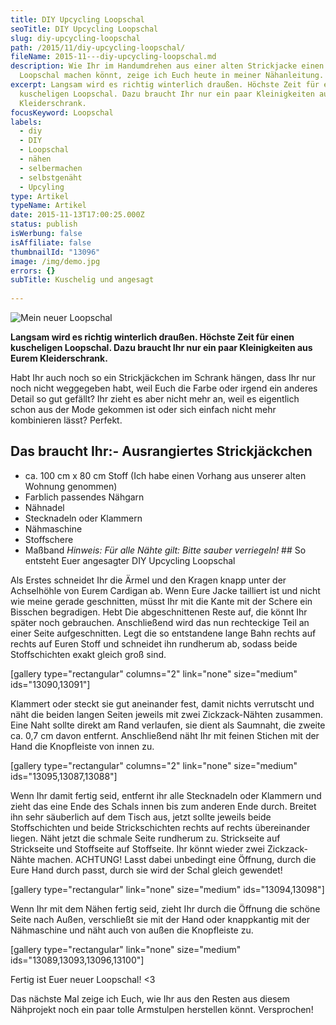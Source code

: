 ```yaml
---
title: DIY Upcycling Loopschal
seoTitle: DIY Upcycling Loopschal
slug: diy-upcycling-loopschal
path: /2015/11/diy-upcycling-loopschal/
fileName: 2015-11---diy-upcycling-loopschal.md
description: Wie Ihr im Handumdrehen aus einer alten Strickjacke einen trendy
  Loopschal machen könnt, zeige ich Euch heute in meiner Nähanleitung.
excerpt: Langsam wird es richtig winterlich draußen. Höchste Zeit für einen
  kuscheligen Loopschal. Dazu braucht Ihr nur ein paar Kleinigkeiten aus Eurem
  Kleiderschrank.
focusKeyword: Loopschal
labels:
  - diy
  - DIY
  - Loopschal
  - nähen
  - selbermachen
  - selbstgenäht
  - Upcyling
type: Artikel
typeName: Artikel
date: 2015-11-13T17:00:25.000Z
status: publish
isWerbung: false
isAffiliate: false
thumbnailId: "13096"
image: /img/demo.jpg
errors: {}
subTitle: Kuschelig und angesagt
  
---
```


![Mein neuer Loopschal](http://cardamonchai.com/wp-content/uploads/2015/11/22960728786_182ee19892_z-1-640x427.jpg "Mein neuer Loopschal")

**Langsam wird es richtig winterlich draußen. Höchste Zeit für einen kuscheligen
Loopschal. Dazu braucht Ihr nur ein paar Kleinigkeiten aus Eurem
Kleiderschrank.**

Habt Ihr auch noch so ein Strickjäckchen im Schrank hängen, dass Ihr nur noch
nicht weggegeben habt, weil Euch die Farbe oder irgend ein anderes Detail so gut
gefällt? Ihr zieht es aber nicht mehr an, weil es eigentlich schon aus der Mode
gekommen ist oder sich einfach nicht mehr kombinieren lässt? Perfekt.

## Das braucht Ihr:- Ausrangiertes Strickjäckchen

- ca. 100 cm x 80 cm Stoff (Ich habe einen Vorhang aus unserer alten Wohnung
  genommen)
- Farblich passendes Nähgarn
- Nähnadel
- Stecknadeln oder Klammern
- Nähmaschine
- Stoffschere
- Maßband _Hinweis: Für alle Nähte gilt: Bitte sauber verriegeln!_ ## So
  entsteht Euer angesagter DIY Upcycling Loopschal

Als Erstes schneidet Ihr die Ärmel und den Kragen knapp unter der Achselhöhle
von Eurem Cardigan ab. Wenn Eure Jacke tailliert ist und nicht wie meine gerade
geschnitten, müsst Ihr mit die Kante mit der Schere ein Bisschen begradigen.
Hebt Die abgeschnittenen Reste auf, die könnt Ihr später noch gebrauchen.
Anschließend wird das nun rechteckige Teil an einer Seite aufgeschnitten. Legt
die so entstandene lange Bahn rechts auf rechts auf Euren Stoff und schneidet
ihn rundherum ab, sodass beide Stoffschichten exakt gleich groß sind.

[gallery type="rectangular" columns="2" link="none" size="medium"
ids="13090,13091"]

Klammert oder steckt sie gut aneinander fest, damit nichts verrutscht und näht
die beiden langen Seiten jeweils mit zwei Zickzack-Nähten zusammen. Eine Naht
sollte direkt am Rand verlaufen, sie dient als Saumnaht, die zweite ca. 0,7 cm
davon entfernt. Anschließend näht Ihr mit feinen Stichen mit der Hand die
Knopfleiste von innen zu.

[gallery type="rectangular" columns="2" link="none" size="medium"
ids="13095,13087,13088"]

Wenn Ihr damit fertig seid, entfernt ihr alle Stecknadeln oder Klammern und
zieht das eine Ende des Schals innen bis zum anderen Ende durch. Breitet ihn
sehr säuberlich auf dem Tisch aus, jetzt sollte jeweils beide Stoffschichten und
beide Strickschichten rechts auf rechts übereinander liegen. Näht jetzt die
schmale Seite rundherum zu. Strickseite auf Strickseite und Stoffseite auf
Stoffseite. Ihr könnt wieder zwei Zickzack-Nähte machen. ACHTUNG! Lasst dabei
unbedingt eine Öffnung, durch die Eure Hand durch passt, durch sie wird der
Schal gleich gewendet!

[gallery type="rectangular" link="none" size="medium" ids="13094,13098"]

Wenn Ihr mit dem Nähen fertig seid, zieht Ihr durch die Öffnung die schöne Seite
nach Außen, verschließt sie mit der Hand oder knappkantig mit der Nähmaschine
und näht auch von außen die Knopfleiste zu.

[gallery type="rectangular" link="none" size="medium"
ids="13089,13093,13096,13100"]

Fertig ist Euer neuer Loopschal! &lt;3

Das nächste Mal zeige ich Euch, wie Ihr aus den Resten aus diesem Nähprojekt
noch ein paar tolle Armstulpen herstellen könnt. Versprochen!

  